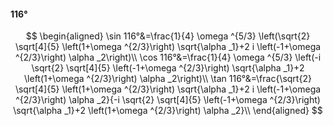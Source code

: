 #### 116°

$$
\begin{aligned}
\sin 116°&=\frac{1}{4} \omega ^{5/3} \left(\sqrt{2} \sqrt[4]{5} \left(1+\omega ^{2/3}\right) \sqrt{\alpha _1}+2 i \left(-1+\omega ^{2/3}\right) \alpha _2\right)\\
\cos 116°&=\frac{1}{4} \omega ^{5/3} \left(-i \sqrt{2} \sqrt[4]{5} \left(-1+\omega ^{2/3}\right) \sqrt{\alpha _1}+2 \left(1+\omega ^{2/3}\right) \alpha _2\right)\\
\tan 116°&=\frac{\sqrt{2} \sqrt[4]{5} \left(1+\omega ^{2/3}\right) \sqrt{\alpha _1}+2 i \left(-1+\omega ^{2/3}\right) \alpha _2}{-i \sqrt{2} \sqrt[4]{5} \left(-1+\omega
^{2/3}\right) \sqrt{\alpha _1}+2 \left(1+\omega ^{2/3}\right) \alpha _2}\\
\end{aligned}
$$

